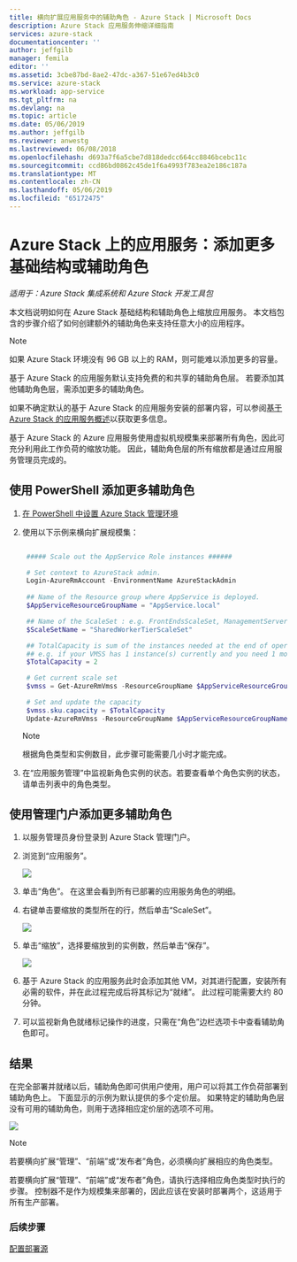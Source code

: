 ```yaml
---
title: 横向扩展应用服务中的辅助角色 - Azure Stack | Microsoft Docs
description: Azure Stack 应用服务伸缩详细指南
services: azure-stack
documentationcenter: ''
author: jeffgilb
manager: femila
editor: ''
ms.assetid: 3cbe87bd-8ae2-47dc-a367-51e67ed4b3c0
ms.service: azure-stack
ms.workload: app-service
ms.tgt_pltfrm: na
ms.devlang: na
ms.topic: article
ms.date: 05/06/2019
ms.author: jeffgilb
ms.reviewer: anwestg
ms.lastreviewed: 06/08/2018
ms.openlocfilehash: d693a7f6a5cbe7d818dedcc664cc8846bcebc11c
ms.sourcegitcommit: ccd86bd0862c45de1f6a4993f783ea2e186c187a
ms.translationtype: MT
ms.contentlocale: zh-CN
ms.lasthandoff: 05/06/2019
ms.locfileid: "65172475"
---
```

# <a name="app-service-on-azure-stack-add-more-infrastructure-or-worker-roles"></a>Azure Stack 上的应用服务：添加更多基础结构或辅助角色

*适用于：Azure Stack 集成系统和 Azure Stack 开发工具包*  

本文档说明如何在 Azure Stack 基础结构和辅助角色上缩放应用服务。 本文档包含的步骤介绍了如何创建额外的辅助角色来支持任意大小的应用程序。

> [!NOTE]
> 如果 Azure Stack 环境没有 96 GB 以上的 RAM，则可能难以添加更多的容量。

基于 Azure Stack 的应用服务默认支持免费的和共享的辅助角色层。 若要添加其他辅助角色层，需添加更多的辅助角色。

如果不确定默认的基于 Azure Stack 的应用服务安装的部署内容，可以参阅[基于 Azure Stack 的应用服务概述](azure-stack-app-service-overview.md)以获取更多信息。

基于 Azure Stack 的 Azure 应用服务使用虚拟机规模集来部署所有角色，因此可充分利用此工作负荷的缩放功能。 因此，辅助角色层的所有缩放都是通过应用服务管理员完成的。

## <a name="add-additional-workers-with-powershell"></a>使用 PowerShell 添加更多辅助角色

1. [在 PowerShell 中设置 Azure Stack 管理环境](azure-stack-powershell-configure-admin.md)

2. 使用以下示例来横向扩展规模集：
   ```powershell
   
    ##### Scale out the AppService Role instances ######
   
    # Set context to AzureStack admin.
    Login-AzureRmAccount -EnvironmentName AzureStackAdmin
                                                 
    ## Name of the Resource group where AppService is deployed.
    $AppServiceResourceGroupName = "AppService.local"

    ## Name of the ScaleSet : e.g. FrontEndsScaleSet, ManagementServersScaleSet, PublishersScaleSet , LargeWorkerTierScaleSet,      MediumWorkerTierScaleSet, SmallWorkerTierScaleSet, SharedWorkerTierScaleSet
    $ScaleSetName = "SharedWorkerTierScaleSet"

    ## TotalCapacity is sum of the instances needed at the end of operation. 
    ## e.g. if your VMSS has 1 instance(s) currently and you need 1 more the TotalCapacity should be set to 2
    $TotalCapacity = 2  

    # Get current scale set
    $vmss = Get-AzureRmVmss -ResourceGroupName $AppServiceResourceGroupName -VMScaleSetName $ScaleSetName

    # Set and update the capacity
    $vmss.sku.capacity = $TotalCapacity
    Update-AzureRmVmss -ResourceGroupName $AppServiceResourceGroupName -Name $ScaleSetName -VirtualMachineScaleSet $vmss 
   ```    

   > [!NOTE]
   > 根据角色类型和实例数目，此步骤可能需要几小时才能完成。
   >
   >

3. 在“应用服务管理”中监视新角色实例的状态。若要查看单个角色实例的状态，请单击列表中的角色类型。

## <a name="add-additional-workers-using-the-administration-portal"></a>使用管理门户添加更多辅助角色

1. 以服务管理员身份登录到 Azure Stack 管理门户。

2. 浏览到“应用服务”。

    ![](media/azure-stack-app-service-add-worker-roles/image01.png)

3. 单击“角色”。 在这里会看到所有已部署的应用服务角色的明细。

4. 右键单击要缩放的类型所在的行，然后单击“ScaleSet”。

    ![](media/azure-stack-app-service-add-worker-roles/image02.png)

5. 单击“缩放”，选择要缩放到的实例数，然后单击“保存”。

    ![](media/azure-stack-app-service-add-worker-roles/image03.png)

6. 基于 Azure Stack 的应用服务此时会添加其他 VM，对其进行配置，安装所有必需的软件，并在此过程完成后将其标记为“就绪”。 此过程可能需要大约 80 分钟。

7. 可以监视新角色就绪标记操作的进度，只需在“角色”边栏选项卡中查看辅助角色即可。

## <a name="result"></a>结果

在完全部署并就绪以后，辅助角色即可供用户使用，用户可以将其工作负荷部署到辅助角色上。 下面显示的示例为默认提供的多个定价层。 如果特定的辅助角色层没有可用的辅助角色，则用于选择相应定价层的选项不可用。

![](media/azure-stack-app-service-add-worker-roles/image04.png)

>[!NOTE]
> 若要横向扩展“管理”、“前端”或“发布者”角色，必须横向扩展相应的角色类型。 
>
>

若要横向扩展“管理”、“前端”或“发布者”角色，请执行选择相应角色类型时执行的步骤。 控制器不是作为规模集来部署的，因此应该在安装时部署两个，这适用于所有生产部署。

### <a name="next-steps"></a>后续步骤

[配置部署源](azure-stack-app-service-configure-deployment-sources.md)
